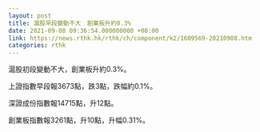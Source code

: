 ```yaml
---
layout: post
title: 滬股早段變動不大　創業板升約0.3%
date: 2021-09-08 09:36:54.000000000 +08:00
link: https://news.rthk.hk/rthk/ch/component/k2/1609569-20210908.htm
categories: rthk
---
```


滬股初段變動不大，創業板升約0.3%。

上證指數早段報3673點，跌3點，跌幅約0.1%。

深證成份指數報14715點，升12點。

創業板指數報3261點，升10點，升幅0.31%。
